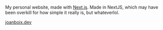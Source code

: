 My personal website, made with [Next.js](https://nextjs.org).
Made in NextJS, which may have been overkill for how simple it really is, but whateverlol.

[joanboix.dev](https://joanboix.dev)
